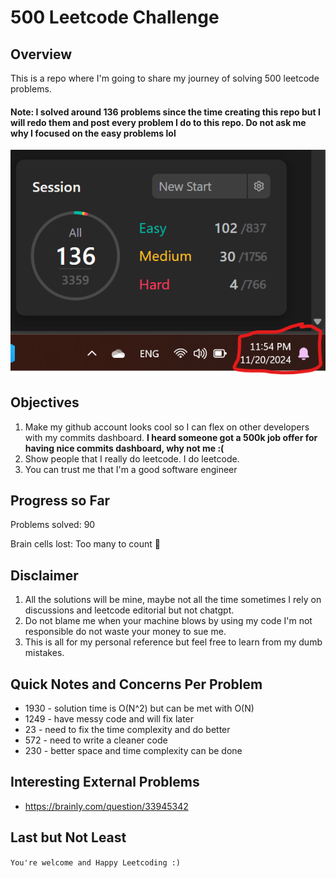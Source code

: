 # 500 Leetcode Challenge
## Overview
This is a repo where I'm going to share my journey of solving 500 leetcode problems. 
#### Note: I solved around 136 problems since the time creating this repo but I will redo them and post every problem I do to this repo. Do not ask me why I focused on the easy problems lol
![alt text](pictures/image.png)


## Objectives
1) Make my github account looks cool so I can flex on other developers with my commits dashboard. **I heard someone got a 500k job offer for having nice commits dashboard, why not me :(**
2) Show people that I really do leetcode. I do leetcode. 
3) You can trust me that I'm a good software engineer

## Progress so Far
Problems solved: 90

Brain cells lost: Too many to count 🧠


## Disclaimer
1) All the solutions will be mine, maybe not all the time sometimes I rely on discussions and leetcode editorial but not chatgpt.
2) Do not blame me when your machine blows by using my code I'm not responsible do not waste your money to sue me.
3) This is all for my personal reference but feel free to learn from my dumb mistakes.

## Quick Notes and Concerns Per Problem
* 1930 - solution time is O(N^2) but can be met with O(N)
* 1249 - have messy code and will fix later
* 23 - need to fix the time complexity and do better
* 572 - need to write a cleaner code
* 230 - better space and time complexity can be done

## Interesting External Problems
* https://brainly.com/question/33945342
  
## Last but Not Least

`You're welcome and Happy Leetcoding :)`


